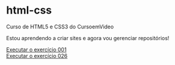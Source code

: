# html-css
 Curso de HTML5 e CSS3 do CursoemVideo

 Estou aprendendo a criar sites  e agora vou gerenciar repositórios!

 <a href="https://emerson0307.github.io/html-css/ex001/index.html"> Executar o exercício 001</a> <br>
 <a href="https://emerson0307.github.io/html-css/ex026/mq004/index.html"> Executar o exercício 026</a>
